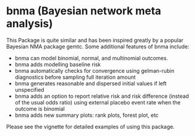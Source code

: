 
<!-- README.md is generated from README.Rmd. Please edit that file -->
bnma (Bayesian network meta analysis)
=====================================

This Package is quite similar and has been inspired greatly by a popular Bayesian NMA package gemtc. Some additional features of bnma include:

-   bnma can model binomial, normal, and multinomial outcomes.
-   bnma adds modelling baseline risk
-   bnma automatically checks for convergence using gelman-rubin diagnostics before sampling full iteration amount
-   bnma generates reasonable and dispersed initial values if left unspecified
-   bnma adds an option to report relative risk and risk difference (instead of the usual odds ratio) using external placebo event rate when the outcome is binomial
-   bnma adds new summary plots: rank plots, forest plot, etc

Please see the vignette for detailed examples of using this package.
